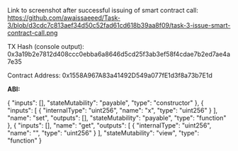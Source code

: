 Link to screenshot after successful issuing of smart contract call: https://github.com/awaissaeeed/Task-3/blob/d3cdc7c813aef34d50c52fad61cd618b39aa8f09/task-3-issue-smart-contract-call.png


TX Hash (console output): 0x3a19b2e7812d408ccc0ebba6a8646d5cd25f3ab3ef58f4cdae7b2ed7ae4a7e35


Contract Address: 0x1558A967A83a41492D549a077fE1d3f8a73b7E1d


**ABI:**

{
      "inputs": [],
      "stateMutability": "payable",
      "type": "constructor"
    },
    {
      "inputs": [
        {
          "internalType": "uint256",
          "name": "x",
          "type": "uint256"
        }
      ],
      "name": "set",
      "outputs": [],
      "stateMutability": "payable",
      "type": "function"
    },
    {
      "inputs": [],
      "name": "get",
      "outputs": [
        {
          "internalType": "uint256",
          "name": "",
          "type": "uint256"
        }
      ],
      "stateMutability": "view",
      "type": "function"
    }
